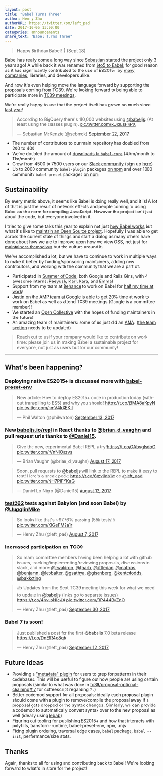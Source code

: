 ```yaml
---
layout: post
title: "Babel Turns Three"
author: Henry Zhu
authorURL: https://twitter.com/left_pad
date: 2017-10-05 13:00:00
categories: announcements
share_text: "Babel Turns Three"
---
```


> Happy Birthday Babel! 🎂 (Sept 28)

Babel has really come a long way since [Sebastian](https://github.com/kittens) started the project only 3 years ago! A while back it was renamed from [6to5 to Babel](https://babeljs.io/blog/2015/02/15/not-born-to-die); for good reason as it has significantly contributed to the use of ES2015+ by [many companies](https://babeljs.io/users), libraries, and developers alike.

<!--truncate-->

And now it's even helping move the language forward by supporting the proposals coming from TC39. We're looking forward to being able to participate more in [TC39 meetings](https://twitter.com/loganfsmyth/status/844252727186149377).

We're really happy to see that the project itself has grown so much since [last year](https://babeljs.io/blog/2016/09/28/6.16.0)!

<blockquote class="twitter-tweet" data-cards="hidden" data-lang="en"><p lang="en" dir="ltr">According to BigQuery there&#39;s 110,000 websites using <a href="https://twitter.com/babeljs?ref_src=twsrc%5Etfw">@babeljs</a>. (At least using the classes plugin). <a href="https://t.co/kOxlLsFKPX">pic.twitter.com/kOxlLsFKPX</a></p>&mdash; Sebastian McKenzie (@sebmck) <a href="https://twitter.com/sebmck/status/911336494824132608?ref_src=twsrc%5Etfw">September 22, 2017</a></blockquote>
<script async src="//platform.twitter.com/widgets.js" charset="utf-8"></script>

- The number of contributors to our main repository has doubled from 200 to 400
- We've doubled the amount of [downloads to `babel-core`](https://www.npmjs.com/package/babel-core) (4.5m/month to 11m/month)
- Grew from 4500 to 7500 users on our [Slack community](https://babeljs.slack.com) (sign up [here](http://slack.babeljs.io/))
- Up to 2000 community `babel-plugin` packages [on npm](https://www.npmjs.com/search?q=babel-plugin) and over 1000 community `babel-preset` packages [on npm](https://www.npmjs.com/search?q=babel-preset)

## Sustainability

By every metric above, it seems like Babel is doing really well, and it is! A lot of that is just the result of network effects and people coming to using Babel as the norm for compiling JavaScript. However the project isn't just about the code, but everyone involved in it.

I tried to give some talks this year to explain not just [how Babel works](https://github.com/hzoo/so-how-does-babel-even-work) but what it's like to [maintain an Open Source project](https://github.com/hzoo/maintaining-an-oss-project). Hopefully I was able to get across the current state of things and start a dialog as many others have done about how we are to improve upon how we view OSS, not just for [maintainers themselves](https://github.com/hzoo/maintainer-heal-thyself) but the culture around it.

We've accomplished a lot, but we have to continue to work in multiple ways to make it better by funding/sponsoring maintainers, adding new contributors, and working with the community that we are a part of.

- Participated in [Summer of Code](https://babeljs.io/blog/2017/08/09/babel-and-summer-of-code), both Google and Rails Girls, with 4 awesome interns: [Peeyush](https://twitter.com/peeyFTW), [Karl](https://twitter.com/qantas94heavy), [Kara](https://twitter.com/KaraMarck), and [Emma](https://twitter.com/EmmaMDeacon)!
- Support from my team at [Behance](https://twitter.com/Behance) to work on Babel for [half my time at work](https://twitter.com/left_pad/status/867714802386444288)!
- [Justin](https://github.com/jridgewell) on the [AMP team at Google](https://twitter.com/AMPhtml/status/883373137517092864) is able to get 20% time at work to work on Babel as well as attend TC39 meetings (Google is a committee member)!
- We started an [Open Collective](https://opencollective.com/babel) with the hopes of funding maintainers in the future!
- An amazing team of maintainers: some of us just did an [AMA](https://hashnode.com/ama/with-babel-team-cj7awmk5e00ij54wu6onnyc5w). ([the team section](https://github.com/babel/babel#team) needs to be updated)

> Reach out to us if your company would like to contribute on work time: please join us in making Babel a sustainable project for everyone, not just as users but for our community!

---

## What's been happening?

### Deploying native ES2015+ is discussed more with [babel-preset-env](https://github.com/babel/babel-preset-env)

<blockquote class="twitter-tweet" data-lang="en"><p lang="en" dir="ltr">New article: How to deploy ES2015+ code in production today (without transpiling to ES5) and why you should! <a href="https://t.co/jBMA8aKpyN">https://t.co/jBMA8aKpyN</a> <a href="https://t.co/nmV4kXEKiI">pic.twitter.com/nmV4kXEKiI</a></p>&mdash; Phil Walton (@philwalton) <a href="https://twitter.com/philwalton/status/908082461799616512?ref_src=twsrc%5Etfw">September 13, 2017</a></blockquote>

### New [babeljs.io/repl](https://babeljs.io/repl) in React thanks to [@brian_d_vaughn](https://twitter.com/brian_d_vaughn) and pull request urls thanks to [@Daniel15](https://twitter.com/Daniel15).

<blockquote class="twitter-tweet" data-cards="hidden" data-lang="en"><p lang="en" dir="ltr">Give the new, experimental Babel REPL a try!<a href="https://t.co/OAbvglsdoG">https://t.co/OAbvglsdoG</a> <a href="https://t.co/rVnNIOazvs">pic.twitter.com/rVnNIOazvs</a></p>&mdash; Brian Vaughn (@brian_d_vaughn) <a href="https://twitter.com/brian_d_vaughn/status/898215894639423488?ref_src=twsrc%5Etfw">August 17, 2017</a></blockquote>

<blockquote class="twitter-tweet" data-lang="en"><p lang="en" dir="ltr">Soon, pull requests to <a href="https://twitter.com/babeljs?ref_src=twsrc%5Etfw">@babeljs</a> will link to the REPL to make it easy to test! Here&#39;s a sneak peek: <a href="https://t.co/6rzvjlnb1w">https://t.co/6rzvjlnb1w</a> cc <a href="https://twitter.com/left_pad?ref_src=twsrc%5Etfw">@left_pad</a> <a href="https://t.co/NH7PiFYKaG">pic.twitter.com/NH7PiFYKaG</a></p>&mdash; Daniel Lo Nigro (@Daniel15) <a href="https://twitter.com/Daniel15/status/896511729185603584?ref_src=twsrc%5Etfw">August 12, 2017</a></blockquote>

### [test262](https://github.com/tc39/test262) tests against Babylon (and soon Babel) by [@JugglinMike](https://twitter.com/JugglinMike)

<blockquote class="twitter-tweet" data-conversation="none" data-lang="en"><p lang="en" dir="ltr">So looks like that&#39;s ~97.76% passing (55k tests!!) <a href="https://t.co/KlGeFM2a1r">pic.twitter.com/KlGeFM2a1r</a></p>&mdash; Henry Zhu (@left_pad) <a href="https://twitter.com/left_pad/status/894370297264189440?ref_src=twsrc%5Etfw">August 7, 2017</a></blockquote>

### Increased participation on TC39

> So many committee members having been helping a lot with github issues, tracking/implementing/reviewing proposals, discussions in slack, and more: [@rwaldron](https://twitter.com/rwaldron), [@ljharb](https://twitter.com/ljharb), [@littledan](https://twitter.com/littledan), [@mathias](https://twitter.com/mathias), [@benjamn](https://twitter.com/benjamn), [@leobalter](https://twitter.com/leobalter), [@gsathya](https://twitter.com/_gsathya), [@gisenberg](https://twitter.com/the_gisenberg), [@kentcdodds](https://twitter.com/kentcdodds), [@bakkoting](https://twitter.com/bakkoting)

<blockquote class="twitter-tweet" data-cards="hidden" data-lang="en"><p lang="en" dir="ltr">✍️ Updates from the Sept TC39 meeting this week for what we need to update in <a href="https://twitter.com/babeljs?ref_src=twsrc%5Etfw">@babeljs</a> (links go to separate issues) <a href="https://t.co/4nvusNIeJX">https://t.co/4nvusNIeJX</a> <a href="https://t.co/RP444BvZnO">pic.twitter.com/RP444BvZnO</a></p>&mdash; Henry Zhu (@left_pad) <a href="https://twitter.com/left_pad/status/914118289181298688?ref_src=twsrc%5Etfw">September 30, 2017</a></blockquote>

### Babel 7 is soon!

<blockquote class="twitter-tweet" data-cards="hidden" data-lang="en"><p lang="en" dir="ltr">Just published a post for the first <a href="https://twitter.com/babeljs?ref_src=twsrc%5Etfw">@babeljs</a> 7.0 beta release <a href="https://t.co/DnEfR4e8qb">https://t.co/DnEfR4e8qb</a></p>&mdash; Henry Zhu (@left_pad) <a href="https://twitter.com/left_pad/status/907607921290301440?ref_src=twsrc%5Etfw">September 12, 2017</a></blockquote>

## Future Ideas

- Providing a ["metadata" plugin](https://github.com/babel/notes/issues/34) for users to grep for patterns in their codebases. This will be useful to figure out how people are using certain proposals (similar to what was done in [tc39/proposal-optional-chaining#17](https://github.com/tc39/proposal-optional-chaining/issues/17) for coffeescript regarding `?.`)
- Better codemod support for all proposals: ideally each proposal plugin should come with a plugin to remove/compile the proposal away if a proposal gets dropped or the syntax changes. Similarly, we can provide a codemod to automatically convert syntax over to the new proposal as well (ideally using [lebab](https://lebab.io))
- Figuring out tooling for publishing ES2015+ and how that interacts with polyfills, transform-runtime, babel-preset-env, npm, .mjs
- Fixing plugin ordering, traversal edge cases, `babel` package, `babel --init`, performance/size stats.

## Thanks

Again, thanks to all for using and contributing back to Babel! We're looking forward to what's in store for the project!
